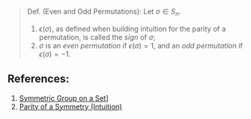 > Def. (Even and Odd Permutations): Let $\sigma \in S_{n}$. 
> 	1. $\epsilon(\sigma)$, as defined when building intuition for the parity of a permutation, is called the *sign* of $\sigma$;
> 	2. $\sigma$ is an *even permutation* if $\epsilon(\sigma) = 1$, and an *odd permutation* if $\epsilon(\sigma) = -1$. 

## References: 
1. [Symmetric Group on a Set](../Introduction%20to%20Groups/Symmetric%20Group%20on%20a%20Set.md)]
2. [Parity of a Symmetry (Intuition)](Parity%20of%20a%20Symmetry%20(Intuition).md)